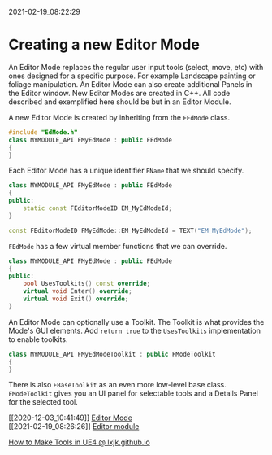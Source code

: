 2021-02-19_08:22:29

# Creating a new Editor Mode

An Editor Mode replaces the regular user input tools (select, move, etc) with ones designed for a specific purpose.
For example Landscape painting or foliage manipulation.
An Editor Mode can also create additional Panels in the Editor window.
New Editor Modes are created in C++.
All code described and exemplified here should be but in an Editor Module.

A new Editor Mode is created by inheriting from the `FEdMode` class.
```cpp
#include "EdMode.h"
class MYMODULE_API FMyEdMode : public FEdMode
{
}
```

Each Editor Mode has a unique identifier `FName` that we should specify.
```cpp
class MYMODULE_API FMyEdMode : public FEdMode
{
public:
    static const FEditorModeID EM_MyEdModeId;
}
```
```cpp
const FEditorModeID FMyEdMode::EM_MyEdModeId = TEXT("EM_MyEdMode");
```

`FEdMode` has a few virtual member functions that we can override.
```cpp
class MYMODULE_API FMyEdMode : public FEdMode
{
public:
	bool UsesToolkits() const override;
	virtual void Enter() override;
	virtual void Exit() override;
}
```

An Editor Mode can optionally use a Toolkit.
The Toolkit is what provides the Mode's GUI elements.
Add `return true` to the `UsesToolkits` implementation to enable toolkits.

```cpp
class MYMODULE_API FMyEdModeToolkit : public FModeToolkit
{
}
```

There is also `FBaseToolkit` as an even more low-level base class.
`FModeToolkit` gives you an UI panel for selectable tools and a Details Panel for the selected tool.

[[2020-12-03_10:41:49]] [Editor Mode](./Editor%20Mode.md)  
[[2021-02-19_08:26:26]] [Editor module](./Editor%20module.md)  


[How to Make Tools in UE4 @ lxjk.github.io](https://lxjk.github.io/2019/10/01/How-to-Make-Tools-in-U-E.html)